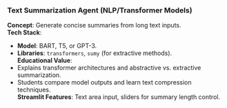### **Text Summarization Agent (NLP/Transformer Models)**  
**Concept**: Generate concise summaries from long text inputs.  
**Tech Stack**:  
- **Model**: BART, T5, or GPT-3.  
- **Libraries**: `transformers`, `sumy` (for extractive methods).  
**Educational Value**:  
- Explains transformer architectures and abstractive vs. extractive summarization.  
- Students compare model outputs and learn text compression techniques.  
**Streamlit Features**: Text area input, sliders for summary length control.  
